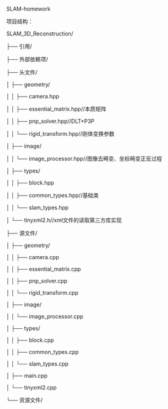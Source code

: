 SLAM-homework

项目结构：

SLAM_3D_Reconstruction/

├── 引用/

├── 外部依赖项/

├── 头文件/

│   ├── geometry/

│   │   ├── camera.hpp       

│   │   ├── essential_matrix.hpp//本质矩阵

│   │   ├── pnp_solver.hpp//DLT+P3P

│   │   └── rigid_transform.hpp//刚体变换参数

│   ├── image/

│   │   └── image_processor.hpp//图像去畸变、坐标畸变正反过程

│   ├── types/

│   │   ├── block.hpp

│   │   ├── common_types.hpp//基础类

│   │   └── slam_types.hpp

│   └── tinyxml2.h//xml文件的读取第三方库实现

├── 源文件/

│   ├── geometry/

│   │   ├── camera.cpp

│   │   ├── essential_matrix.cpp

│   │   ├── pnp_solver.cpp

│   │   └── rigid_transform.cpp

│   ├── image/

│   │   └── image_processor.cpp

│   ├── types/

│   │   ├── block.cpp

│   │   ├── common_types.cpp

│   │   └── slam_types.cpp

│   ├── main.cpp

│   └── tinyxml2.cpp

└── 资源文件/
